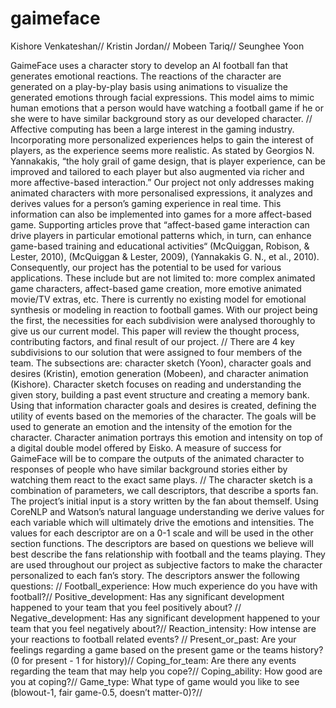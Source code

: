 # gaimeface

Kishore Venkateshan//
Kristin Jordan//
Mobeen Tariq//
Seunghee Yoon 

GaimeFace uses a character story to develop an AI football fan that generates emotional reactions. The reactions of the character are generated on a play-by-play basis using animations to visualize the generated emotions through facial expressions. This model aims to mimic human emotions that a person would have watching a football game if he or she were to have similar background story as our developed character. //
Affective computing has been a large interest in the gaming industry. Incorporating more personalized experiences helps to gain the interest of players, as the experience seems more realistic. As stated by Georgios N. Yannakakis, “the holy grail of game design, that is player experience, can be improved and tailored to each player but also augmented via richer and more affective-based interaction.” Our project not only addresses making animated characters with more personalised expressions, it analyzes and derives values for a person’s gaming experience in real time. This information can also be implemented into games for a more affect-based game. Supporting articles prove that “affect-based game interaction can drive players in particular emotional patterns which, in turn, can enhance game-based training and educational activities“ (McQuiggan, Robison, & Lester, 2010), (McQuiggan & Lester, 2009), (Yannakakis G. N., et al., 2010). Consequently, our project has the potential to be used for various applications. These include but are not limited to: more complex animated game characters, affect-based game creation, more emotive animated movie/TV extras, etc. There is currently no existing model for emotional synthesis or modeling in reaction to football games. With our project being the first, the necessities for each subdivision were analysed thoroughly to give us our current model. This paper will review the thought process, contributing factors, and final result of our project. //
There are 4 key subdivisions to our solution that were assigned to four members of the team. The subsections are: character sketch (Yoon), character goals and desires (Kristin), emotion generation (Mobeen), and character animation (Kishore). Character sketch focuses on reading and understanding the given story, building a past event structure and creating a memory bank. Using that information character goals and desires is created, defining the utility of events based on the memories of the character. The goals will be used to generate an emotion and the intensity of the emotion for the character. Character animation portrays this emotion and intensity on top of a digital double model offered by Eisko. A measure of success for GaimeFace will be to compare the outputs of the animated character to responses of people who have similar background stories either by watching them react to the exact same plays. //
	The character sketch is a combination of parameters, we call descriptors, that describe a sports fan. The project’s initial input is a story written by the fan about themself. Using CoreNLP and Watson’s natural language understanding we derive values for each variable which will ultimately drive the emotions and intensities. The values for each descriptor are on a 0-1 scale and will be used in the other section functions. The descriptors are based on questions we believe will best describe the fans relationship with football and the teams playing. They are used throughout our project as subjective factors to make the character personalized to each fan’s story. The descriptors answer the following questions: //
Football_experience: How much experience do you have with football?//
Positive_development: Has any significant development happened to your team that you feel positively about? //
Negative_development: Has any significant development happened to your team that you feel negatively about?//
Reaction_intensity: How intense are your reactions to football related events? //
Present_or_past: Are your feelings regarding a game based on the present game or the teams history? (0 for present - 1 for history)//
Coping_for_team: Are there any events regarding the team that may help you cope?//
Coping_ability: How good are you at coping?//
Game_type: What type of game would you like to see (blowout-1, fair game-0.5, doesn’t matter-0)?//
